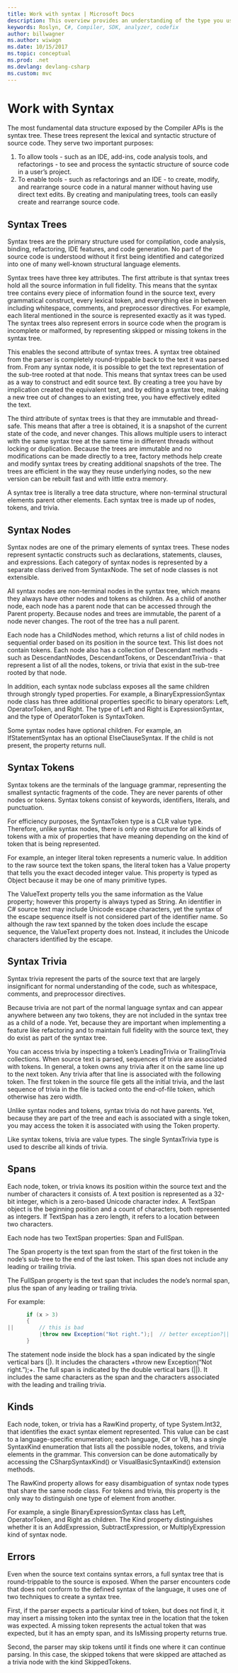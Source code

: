 ```yaml
---
title: Work with syntax | Microsoft Docs 
description: This overview provides an understanding of the type you use to understand and manipulate syntax nodes.
keywords: Roslyn, C#, Compiler, SDK, analyzer, codefix
author: billwagner
ms.author: wiwagn
ms.date: 10/15/2017
ms.topic: conceptual
ms.prod: .net
ms.devlang: devlang-csharp
ms.custom: mvc
---
```


# Work with Syntax

The most fundamental data structure exposed by the Compiler APIs is the syntax tree. These trees represent the lexical and syntactic structure of source code. They serve two important purposes:

1. To allow tools - such as an IDE, add-ins, code analysis tools, and refactorings - to see and process the syntactic structure of source code in a user’s project.
2. To enable tools - such as refactorings and an IDE - to create, modify, and rearrange source code in a natural manner without having use direct text edits. By creating and manipulating trees, tools can easily create and rearrange source code.

## Syntax Trees

Syntax trees are the primary structure used for compilation, code analysis, binding, refactoring, IDE features, and code generation. No part of the source code is understood without it first being identified and categorized into one of many well-known structural language elements. 

Syntax trees have three key attributes. The first attribute is that syntax trees hold all the source information in full fidelity. This means that the syntax tree contains every piece of information found in the source text, every grammatical construct, every lexical token, and everything else in between including whitespace, comments, and preprocessor directives. For example, each literal mentioned in the source is represented exactly as it was typed. The syntax trees also represent errors in source code when the program is incomplete or malformed, by representing skipped or missing tokens in the syntax tree.  

This enables the second attribute of syntax trees. A syntax tree obtained from the parser is completely round-trippable back to the text it was parsed from. From any syntax node, it is possible to get the text representation of the sub-tree rooted at that node. This means that syntax trees can be used as a way to construct and edit source text. By creating a tree you have by implication created the equivalent text, and by editing a syntax tree, making a new tree out of changes to an existing tree, you have effectively edited the text. 

The third attribute of syntax trees is that they are immutable and thread-safe.  This means that after a tree is obtained, it is a snapshot of the current state of the code, and never changes. This allows multiple users to interact with the same syntax tree at the same time in different threads without locking or duplication. Because the trees are immutable and no modifications can be made directly to a tree, factory methods help create and modify syntax trees by creating additional snapshots of the tree. The trees are efficient in the way they reuse underlying nodes, so the new version can be rebuilt fast and with little extra memory.

A syntax tree is literally a tree data structure, where non-terminal structural elements parent other elements. Each syntax tree is made up of nodes, tokens, and trivia.  

## Syntax Nodes

Syntax nodes are one of the primary elements of syntax trees. These nodes represent syntactic constructs such as declarations, statements, clauses, and expressions. Each category of syntax nodes is represented by a separate class derived from SyntaxNode. The set of node classes is not extensible. 

All syntax nodes are non-terminal nodes in the syntax tree, which means they always have other nodes and tokens as children. As a child of another node, each node has a parent node that can be accessed through the Parent property. Because nodes and trees are immutable, the parent of a node never changes. The root of the tree has a null parent.  

Each node has a ChildNodes method, which returns a list of child nodes in sequential order based on its position in the source text. This list does not contain tokens. Each node also has a collection of Descendant methods - such as DescendantNodes, DescendantTokens, or DescendantTrivia - that represent a list of all the nodes, tokens, or trivia that exist in the sub-tree rooted by that node.  

In addition, each syntax node subclass exposes all the same children through strongly typed properties. For example, a BinaryExpressionSyntax node class has three additional properties specific to binary operators: Left, OperatorToken, and Right. The type of Left and Right is ExpressionSyntax, and the type of OperatorToken is SyntaxToken.

Some syntax nodes have optional children. For example, an IfStatementSyntax has an optional ElseClauseSyntax. If the child is not present, the property returns null. 

## Syntax Tokens

Syntax tokens are the terminals of the language grammar, representing the smallest syntactic fragments of the code. They are never parents of other nodes or tokens. Syntax tokens consist of keywords, identifiers, literals, and punctuation. 

For efficiency purposes, the SyntaxToken type is a CLR value type. Therefore, unlike syntax nodes, there is only one structure for all kinds of tokens with a mix of properties that have meaning depending on the kind of token that is being represented.

For example, an integer literal token represents a numeric value. In addition to the raw source text the token spans, the literal token has a Value property that tells you the exact decoded integer value. This property is typed as Object because it may be one of many primitive types.

The ValueText property tells you the same information as the Value property; however this property is always typed as String. An identifier in C# source text may include Unicode escape characters, yet the syntax of the escape sequence itself is not considered part of the identifier name. So although the raw text spanned by the token does include the escape sequence, the ValueText property does not. Instead, it includes the Unicode characters identified by the escape.

## Syntax Trivia

Syntax trivia represent the parts of the source text that are largely insignificant for normal understanding of the code, such as whitespace, comments, and preprocessor directives. 

Because trivia are not part of the normal language syntax and can appear anywhere between any two tokens, they are not included in the syntax tree as a child of a node. Yet, because they are important when implementing a feature like refactoring and to maintain full fidelity with the source text, they do exist as part of the syntax tree.

You can access trivia by inspecting a token’s LeadingTrivia or TrailingTrivia collections. When source text is parsed, sequences of trivia are associated with tokens. In general, a token owns any trivia after it on the same line up to the next token. Any trivia after that line is associated with the following token. The first token in the source file gets all the initial trivia, and the last sequence of trivia in the file is tacked onto the end-of-file token, which otherwise has zero width.

Unlike syntax nodes and tokens, syntax trivia do not have parents. Yet, because they are part of the tree and each is associated with a single token, you may access the token it is associated with using the Token property.

Like syntax tokens, trivia are value types. The single SyntaxTrivia type is used to describe all kinds of trivia.

## Spans

Each node, token, or trivia knows its position within the source text and the number of characters it consists of. A text position is represented as a 32-bit integer, which is a zero-based Unicode character index. A TextSpan object is the beginning position and a count of characters, both represented as integers. If TextSpan has a zero length, it refers to a location between two characters.

Each node has two TextSpan properties: Span and FullSpan. 

The Span property is the text span from the start of the first token in the node’s sub-tree to the end of the last token. This span does not include any leading or trailing trivia.

The FullSpan property is the text span that includes the node’s normal span, plus the span of any leading or trailing trivia.

For example: 

``` csharp
      if (x > 3)
      {
||        // this is bad
          |throw new Exception("Not right.");|  // better exception?||
      }
```

The statement node inside the block has a span indicated by the single vertical bars (|). It includes the characters +throw new Exception(“Not right.”);+. The full span is indicated by the double vertical bars (||). It includes the same characters as the span and the characters associated with the leading and trailing trivia.

## Kinds

Each node, token, or trivia has a RawKind property, of type System.Int32, that identifies the exact syntax element represented. This value can be cast to a language-specific enumeration; each language, C# or VB, has a single SyntaxKind enumeration that lists all the possible nodes, tokens, and trivia elements in the grammar. This conversion can be done automatically by accessing the CSharpSyntaxKind() or VisualBasicSyntaxKind() extension methods.

The RawKind property allows for easy disambiguation of syntax node types that share the same node class. For tokens and trivia, this property is the only way to distinguish one type of element from another. 

For example, a single BinaryExpressionSyntax class has Left, OperatorToken, and Right as children. The Kind property distinguishes whether it is an AddExpression, SubtractExpression, or MultiplyExpression kind of syntax node.

## Errors

Even when the source text contains syntax errors, a full syntax tree that is round-trippable to the source is exposed. When the parser encounters code that does not conform to the defined syntax of the language, it uses one of two techniques to create a syntax tree.

First, if the parser expects a particular kind of token, but does not find it, it may insert a missing token into the syntax tree in the location that the token was expected. A missing token represents the actual token that was expected, but it has an empty span, and its IsMissing property returns true.

Second, the parser may skip tokens until it finds one where it can continue parsing. In this case, the skipped tokens that were skipped are attached as a trivia node with the kind SkippedTokens.
